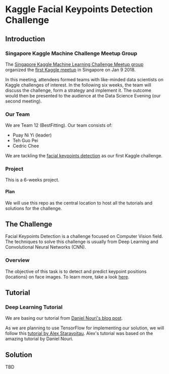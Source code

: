 # Kaggle Facial Keypoints Detection Challenge

## Introduction

### Singapore Kaggle Machine Challenge Meetup Group

The [Singapore Kaggle Machine Learning Challenge Meetup group](https://www.meetup.com/Singapore-Kaggle-Machine-Learning-Challenge) organized the [first Kaggle meetup](https://www.meetup.com/Singapore-Kaggle-Machine-Learning-Challenge/events/245657152/) in Singapore on Jan 9 2018.

In this meeting, attendees formed teams with like-minded data scientists on Kaggle challenges of interest. In the following six weeks, the team will discuss the challenge, form a strategy and implement it. The outcome would then be presented to the audience at the Data Science Evening (our second meeting).

### Our Team

We are Team 12 (BestFitting). Our team consists of:
- Puay Ni Yi (leader)
- Teh Guo Pei
- Cedric Chee

We are tackling the [facial keypoints detection](https://www.kaggle.com/c/facial-keypoints-detection) as our first Kaggle challenge.

### Project

This is a 6-weeks project.

#### Plan

We will use this repo as the central location to host all the tutorials and solutions for the challenge.

## The Challenge

Facial Keypoints Detection is a challenge focused on Computer Vision field. The techniques to solve this challenge is usually from Deep Learning and Convolutional Neural Networks (CNN).

### Overview

The objective of this task is to detect and predict keypoint positions (locations) on face images. To learn more, take a look [here](https://www.kaggle.com/c/facial-keypoints-detection).

## Tutorial

### Deep Learning Tutorial

We are basing our tutorial from [Daniel Nouri's blog post](https://www.kaggle.com/c/facial-keypoints-detection#deep-learning-tutorial).

As we are planning to use TensorFlow for implementing our solution, we will follow this [tutorial by Alex Staravoitau](https://navoshta.com/facial-with-tensorflow/). Alex's tutorial was based on the amazing tutorial by Daniel Nouri.

## Solution

TBD
